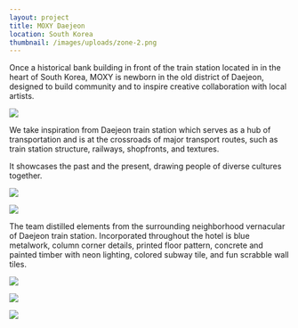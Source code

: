 ```yaml
---
layout: project
title: MOXY Daejeon
location: South Korea
thumbnail: /images/uploads/zone-2.png
---
```

Once a historical bank building in front of the train station located in in the heart of South Korea, MOXY is newborn in the old district of Daejeon, designed to build community and to inspire creative collaboration with local artists.

![](/images/uploads/zone1_ghosting.jpg)

We take inspiration from Daejeon train station which serves as a hub of transportation and is at the crossroads of major transport routes, such as train station structure, railways, shopfronts, and textures.

It showcases the past and the present, drawing people of diverse cultures together.

![](/images/uploads/zone3.jpg)

![](/images/uploads/zone4.jpg)

The team distilled elements from the surrounding neighborhood vernacular of Daejeon train station. Incorporated throughout the hotel is blue metalwork, column corner details, printed floor pattern, concrete and painted timber with neon lighting, colored subway tile, and fun scrabble wall tiles.

![](/images/uploads/key-elevation-grab-go-revised.jpg)

![](/images/uploads/key-elevation-open-kitchen-revised.jpg)

![](/images/uploads/public-toilet-1.png)